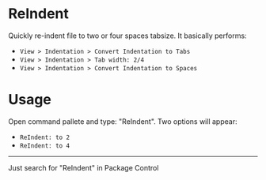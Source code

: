 ReIndent
===

Quickly re-indent file to two or four spaces tabsize.
It basically performs:

 - `View > Indentation > Convert Indentation to Tabs`
 - `View > Indentation > Tab width: 2/4`
 - `View > Indentation > Convert Indentation to Spaces`

Usage
===

Open command pallete and type: "ReIndent".
Two options will appear:
 - `ReIndent: to 2`
 - `ReIndent: to 4`

---

Just search for "ReIndent" in Package Control